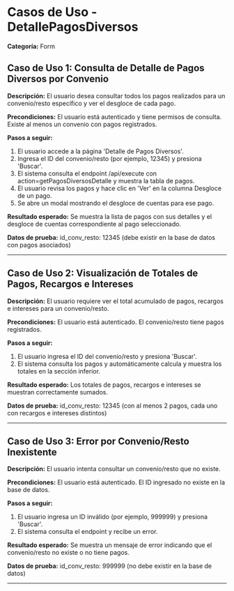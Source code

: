 # Casos de Uso - DetallePagosDiversos

**Categoría:** Form

## Caso de Uso 1: Consulta de Detalle de Pagos Diversos por Convenio

**Descripción:** El usuario desea consultar todos los pagos realizados para un convenio/resto específico y ver el desgloce de cada pago.

**Precondiciones:**
El usuario está autenticado y tiene permisos de consulta. Existe al menos un convenio con pagos registrados.

**Pasos a seguir:**
1. El usuario accede a la página 'Detalle de Pagos Diversos'.
2. Ingresa el ID del convenio/resto (por ejemplo, 12345) y presiona 'Buscar'.
3. El sistema consulta el endpoint /api/execute con action=getPagosDiversosDetalle y muestra la tabla de pagos.
4. El usuario revisa los pagos y hace clic en 'Ver' en la columna Desgloce de un pago.
5. Se abre un modal mostrando el desgloce de cuentas para ese pago.

**Resultado esperado:**
Se muestra la lista de pagos con sus detalles y el desgloce de cuentas correspondiente al pago seleccionado.

**Datos de prueba:**
id_conv_resto: 12345 (debe existir en la base de datos con pagos asociados)

---

## Caso de Uso 2: Visualización de Totales de Pagos, Recargos e Intereses

**Descripción:** El usuario requiere ver el total acumulado de pagos, recargos e intereses para un convenio/resto.

**Precondiciones:**
El usuario está autenticado. El convenio/resto tiene pagos registrados.

**Pasos a seguir:**
1. El usuario ingresa el ID del convenio/resto y presiona 'Buscar'.
2. El sistema consulta los pagos y automáticamente calcula y muestra los totales en la sección inferior.

**Resultado esperado:**
Los totales de pagos, recargos e intereses se muestran correctamente sumados.

**Datos de prueba:**
id_conv_resto: 12345 (con al menos 2 pagos, cada uno con recargos e intereses distintos)

---

## Caso de Uso 3: Error por Convenio/Resto Inexistente

**Descripción:** El usuario intenta consultar un convenio/resto que no existe.

**Precondiciones:**
El usuario está autenticado. El ID ingresado no existe en la base de datos.

**Pasos a seguir:**
1. El usuario ingresa un ID inválido (por ejemplo, 999999) y presiona 'Buscar'.
2. El sistema consulta el endpoint y recibe un error.

**Resultado esperado:**
Se muestra un mensaje de error indicando que el convenio/resto no existe o no tiene pagos.

**Datos de prueba:**
id_conv_resto: 999999 (no debe existir en la base de datos)

---


